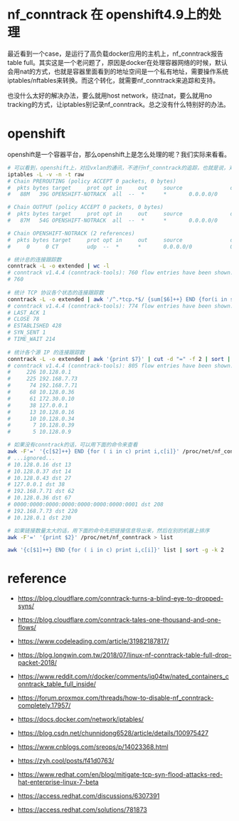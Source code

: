 # nf_conntrack 在 openshift4.9上的处理

最近看到一个case，是运行了高负载docker应用的主机上，nf_conntrack报告table full。其实这是一个老问题了，原因是docker在处理容器网络的时候，默认会用nat的方式，也就是容器里面看到的地址空间是一个私有地址，需要操作系统iptables/nftables来转换。而这个转化，就需要nf_conntrack来追踪和支持。

也没什么太好的解决办法，要么就用host network，绕过nat，要么就用no tracking的方式，让iptables别记录nf_conntrack。总之没有什么特别好的办法。

# openshift

openshift是一个容器平台，那么openshift上是怎么处理的呢？我们实际来看看。

```bash
# 可以看到，openshift上，对应vxlan的通讯，不进行nf_conntrack的追踪，也就是说，对于vxlan的通讯，不会被记录在nf_conntrack中。
iptables -L -v -n -t raw
# Chain PREROUTING (policy ACCEPT 0 packets, 0 bytes)
#  pkts bytes target     prot opt in     out     source               destination
#   88M   39G OPENSHIFT-NOTRACK  all  --  *      *       0.0.0.0/0            0.0.0.0/0            /* disable conntrack for vxlan */

# Chain OUTPUT (policy ACCEPT 0 packets, 0 bytes)
#  pkts bytes target     prot opt in     out     source               destination
#   87M   54G OPENSHIFT-NOTRACK  all  --  *      *       0.0.0.0/0            0.0.0.0/0            /* disable conntrack for vxlan */

# Chain OPENSHIFT-NOTRACK (2 references)
#  pkts bytes target     prot opt in     out     source               destination
#     0     0 CT         udp  --  *      *       0.0.0.0/0            0.0.0.0/0            udp dpt:4789 NOTRACK

# 统计总的连接跟踪数
conntrack -L -o extended | wc -l
# conntrack v1.4.4 (conntrack-tools): 760 flow entries have been shown.
# 760
 
# 统计 TCP 协议各个状态的连接跟踪数
conntrack -L -o extended | awk '/^.*tcp.*$/ {sum[$6]++} END {for(i in sum) print i, sum[i]}'
# conntrack v1.4.4 (conntrack-tools): 774 flow entries have been shown.
# LAST_ACK 1
# CLOSE 78
# ESTABLISHED 428
# SYN_SENT 1
# TIME_WAIT 214
 
# 统计各个源 IP 的连接跟踪数
conntrack -L -o extended | awk '{print $7}' | cut -d "=" -f 2 | sort | uniq -c | sort -nr | head -n 10
# conntrack v1.4.4 (conntrack-tools): 805 flow entries have been shown.
#     226 10.128.0.1
#     225 192.168.7.73
#      74 192.168.7.71
#      68 10.128.0.36
#      61 172.30.0.10
#      38 127.0.0.1
#      13 10.128.0.16
#      10 10.128.0.34
#       7 10.128.0.39
#       5 10.128.0.9

# 如果没有conntrack的话，可以用下面的命令来查看
awk -F'=' '{c[$2]++} END {for ( i in c) print i,c[i]}' /proc/net/nf_conntrack | sort -g -k 3
# ...ignored...
# 10.128.0.16 dst 13
# 10.128.0.37 dst 14
# 10.128.0.43 dst 27
# 127.0.0.1 dst 38
# 192.168.7.71 dst 62
# 10.128.0.36 dst 67
# 0000:0000:0000:0000:0000:0000:0000:0001 dst 208
# 192.168.7.73 dst 220
# 10.128.0.1 dst 230

# 如果链接数量太大的话，用下面的命令先把链接信息导出来，然后在别的机器上排序
awk -F'=' '{print $2}' /proc/net/nf_conntrack > list

awk '{c[$1]++} END {for ( i in c) print i,c[i]}' list | sort -g -k 2
```

# reference
- https://blog.cloudflare.com/conntrack-turns-a-blind-eye-to-dropped-syns/
- https://blog.cloudflare.com/conntrack-tales-one-thousand-and-one-flows/
- https://www.codeleading.com/article/31982187817/
- https://blog.longwin.com.tw/2018/07/linux-nf-conntrack-table-full-drop-packet-2018/
- https://www.reddit.com/r/docker/comments/iq04tw/nated_containers_conntrack_table_full_inside/
- https://forum.proxmox.com/threads/how-to-disable-nf_conntrack-completely.17957/
- https://docs.docker.com/network/iptables/
- https://blog.csdn.net/chunnidong6528/article/details/100975427

- https://www.cnblogs.com/sreops/p/14023368.html

- https://zyh.cool/posts/f41d0763/

- https://www.redhat.com/en/blog/mitigate-tcp-syn-flood-attacks-red-hat-enterprise-linux-7-beta
- https://access.redhat.com/discussions/6307391
- https://access.redhat.com/solutions/781873